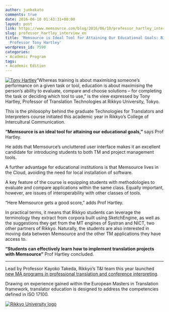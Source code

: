 ```yaml
---
author: junkokato
comments: true
date: 2016-06-10 01:43:31+00:00
layout: post
link: https://www.memsource.com/blog/2016/06/10/professor_hartley_interview_en/
slug: professor_hartley_interview_en
title: 'Memsource is Ideal Tool for Attaining Our Educational Goals: Rikkyo University,
  Professor Tony Hartley'
wordpress_id: 7590
categories:
- Academic Program
tags:
- Academic Edition
---
```


[![Tony Hartley](/wp-content/uploads/2016/06/Tony-Hartley.jpg)](/wp-content/uploads/2016/06/Tony-Hartley.jpg)“Whereas training is about maximising someone’s performance on a given task or tool, education is about maximising the person’s ability to evaluate, compare and choose solutions – for completing the task or deciding which tool to use,”
is the view expressed by Tony Hartley, Professor of Translation Technologies at Rikkyo University, Tokyo.

This is the philosophy behind the graduate Technologies for Translators and Interpreters course initiated this academic year in Rikkyo’s College of Intercultural Communication.

**“Memsource is an ideal tool for attaining our educational goals,”** says Prof Hartley.
<!-- more -->

He adds that Memsource’s uncluttered user interface makes it an excellent candidate for introducing students to both TM and project management tools.

A further advantage for educational institutions is that Memsource lives in the Cloud, avoiding the need for local installation of software.

A key feature of the course is equipping students with methodologies to evaluate and compare applications within the same class.
Equally important, however, are issues of interoperability with other classes of tools.

“Here Memsource gets a good score,” adds Prof Hartley.

In practical terms, it means that Rikkyo students can leverage the terminology they extract from corpora built using SketchEngine, as well as the suggestions they get from the MT engines of Systran and NICT, two other partners of Rikkyo. Naturally, the students are also interested in moving data between Memsource and the other TM applications they have access to.

**“Students can effectively learn how to implement translation projects with Memsource”** Prof Hartley concluded.

________________________________________

Lead by Professor Kayoko Takeda, Rikkyo’s T&I team this year launched [new MA programs in professional translation and conference interpreting](http://www2.rikkyo.ac.jp/web/tiedu/album/index.html).

Drawing on experience gained within the European Masters in Translation framework, translator education is designed to address the competencies defined in ISO 17100.

[![Rikkyo University logo](/wp-content/uploads/2016/06/Rikkyo-University-logo.gif)](http://www.rikkyo.ac.jp/)
